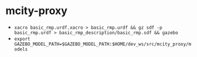 # mcity-proxy

* `xacro basic_rmp.urdf.xacro > basic_rmp.urdf && gz sdf -p basic_rmp.urdf > basic_rmp_description/basic_rmp.sdf && gazebo`
* `export GAZEBO_MODEL_PATH=$GAZEBO_MODEL_PATH:$HOME/dev_ws/src/mcity_proxy/models`
